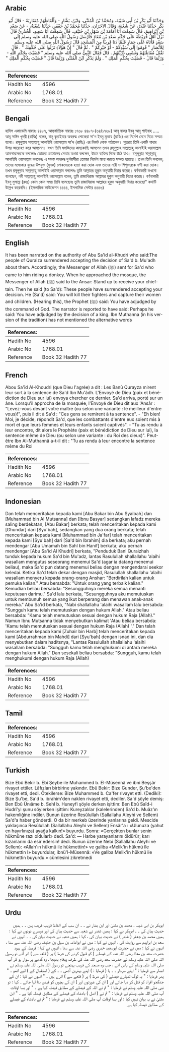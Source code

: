 ## Arabic


<div dir="rtl" lang="ar" style={{fontSize:'larger',backgroundColor:'#f8f9fa',padding:20}}>
وَحَدَّثَنَا أَبُو بَكْرِ بْنُ أَبِي شَيْبَةَ، وَمُحَمَّدُ بْنُ الْمُثَنَّى، وَابْنُ، بَشَّارٍ - وَأَلْفَاظُهُمْ مُتَقَارِبَةٌ - قَالَ أَبُو بَكْرٍ حَدَّثَنَا غُنْدَرٌ، عَنْ شُعْبَةَ، وَقَالَ الآخَرَانِ، حَدَّثَنَا مُحَمَّدُ بْنُ جَعْفَرٍ، حَدَّثَنَا شُعْبَةُ، - عَنْ سَعْدِ بْنِ إِبْرَاهِيمَ، قَالَ سَمِعْتُ أَبَا أُمَامَةَ بْنَ سَهْلِ بْنِ حُنَيْفٍ، قَالَ سَمِعْتُ أَبَا سَعِيدٍ، الْخُدْرِيَّ قَالَ نَزَلَ أَهْلُ قُرَيْظَةَ عَلَى حُكْمِ سَعْدِ بْنِ مُعَاذٍ فَأَرْسَلَ رَسُولُ اللَّهِ صلى الله عليه وسلم إِلَى سَعْدٍ فَأَتَاهُ عَلَى حِمَارٍ فَلَمَّا دَنَا قَرِيبًا مِنَ الْمَسْجِدِ قَالَ رَسُولُ اللَّهِ صلى الله عليه وسلم لِلأَنْصَارِ ‏"‏ قُومُوا إِلَى سَيِّدِكُمْ - أَوْ خَيْرِكُمْ ‏"‏ ‏.‏ ثُمَّ قَالَ ‏"‏ إِنَّ هَؤُلاَءِ نَزَلُوا عَلَى حُكْمِكَ ‏"‏ ‏.‏ قَالَ تَقْتُلُ مُقَاتِلَتَهُمْ وَتَسْبِي ذُرِّيَّتَهُمْ ‏.‏ قَالَ فَقَالَ النَّبِيُّ صلى الله عليه وسلم ‏"‏ قَضَيْتَ بِحُكْمِ اللَّهِ - وَرُبَّمَا قَالَ - قَضَيْتَ بِحُكْمِ الْمَلِكِ ‏"‏ ‏.‏ وَلَمْ يَذْكُرِ ابْنُ الْمُثَنَّى وَرُبَّمَا قَالَ ‏"‏ قَضَيْتَ بِحُكْمِ الْمَلِكِ ‏"‏ ‏.‏
</div>
<div style={{backgroundColor:'#f8f9fa',padding:20, marginBottom: 10}}><table> <thead> <tr> <th>References:</th> <th></th> </tr> </thead> <tbody><tr><td>Hadith No</td><td>4596</td></tr><tr><td>Arabic No</td><td>1768.01</td></tr><tr><td>Reference</td><td>Book 32 Hadith 77</td></tr></tbody></table></div>

## Bengali


<div dir="ltr" lang="bn" style={{fontSize:'larger',backgroundColor:'#f8f9fa',padding:20}}>
হাদিস একাডেমি নাম্বারঃ ৪৪৮৭, আন্তর্জাতিক নাম্বারঃ ১৭৬৮ ৪৪৮৭-(৬৪/১৭৬৮) আবূ বাকর ইবনু আবূ শাইবাহ ..... আবূ সাঈদ খুদরী (রাযিঃ) বলেন, বানু কুরাইযার অবরুদ্ধ লোকেরা সা'দ ইবনু মুআয (রাযিঃ) এর নির্দেশ মেনে নিতে সম্মত হলো। রসূলুল্লাহ সাল্লাল্লাহু আলাইহি ওয়াসাল্লাম সা'দ (রাযিঃ) এর নিকট লোক পাঠালেন। সুতরাং তিনি একটি গাধার উপর আরোহণ করে আসলেন। যখন তিনি মসজিদের কাছাকাছি আসলেন তখন রসূলুল্লাহ সাল্লাল্লাহু আলাইহি ওয়াসাল্লাম আনসারদেরকে বললেনঃ তোমরা তোমাদের নেতার অথবা বললেন, উত্তম ব্যক্তির দিকে উঠে যাও। রসূলুল্লাহ সাল্লাল্লাহু আলাইহি ওয়াসাল্লাম বললেনঃ এ সমস্ত অবরুদ্ধ দুর্গবাসীরা তোমার নির্দেশ মান্য করতে সম্মত হয়েছে। তখন তিনি বললেন, তাদের মধ্যেকার যুদ্ধের উপযুক্ত (যুবক) লোকদেরকে হত্যা করা হোক এবং তাদের নারী ও শিশুদেরকে বন্দী করা হোক। তখন রসূলুল্লাহ সাল্লাল্লাহু আলাইহি ওয়াসাল্লাম বললেনঃ তুমি আল্লাহর হুকুম অনুযায়ী বিচার করেছ। বর্ণনাকারী কখনো বলেছেন, নবী সাল্লাল্লাহু আলাইহি ওয়াসাল্লাম বলেন, তুমি রাজাধিরাজ আল্লাহর হুকুম অনুযায়ী বিচার করেছ। বর্ণনাকারী ইবনু মুসান্না (রহঃ) কোন কোন সময় তিনি বলেছেনঃ তুমি রাজাধিরাজ আল্লাহর হুকুম অনুযায়ী বিচার করেছো" কথাটি উল্লেখ করেননি। (ইসলামিক ফাউন্ডেশন ৪৪৪৪, ইসলামিক সেন্টার ৪৪৪৬)
</div>
<div style={{backgroundColor:'#f8f9fa',padding:20, marginBottom: 10}}><table> <thead> <tr> <th>References:</th> <th></th> </tr> </thead> <tbody><tr><td>Hadith No</td><td>4596</td></tr><tr><td>Arabic No</td><td>1768.01</td></tr><tr><td>Reference</td><td>Book 32 Hadith 77</td></tr></tbody></table></div>

## English


<div dir="ltr" lang="en" style={{fontSize:'larger',backgroundColor:'#f8f9fa',padding:20}}>
It has been narrated on the authority of Abu Sa'id al-Khudri who said:The people of Quraiza surrendered accepting the decision of Sa'd b. Mu'adh about them. Accordingly, the Messenger of Allah (ﷺ) sent for Sa'd who came to him riding a donkey. When he approached the mosque, the Messenger of Allah (ﷺ) said to the Ansar: Stand up to receive your chieftain. Then he said (to Sa'd): These people have surrendered accepting your decision. He (Sa'd) said: You will kill their fighters and capture their women and children. (Hearing this), the Prophet (ﷺ) said: You have adjudged by the command of God. The narrator is reported to have said: Perhaps he said: You have adjudged by the decision of a king. Ibn Muthanna (in his version of the tradition) has not mentioned the alternative words
</div>
<div style={{backgroundColor:'#f8f9fa',padding:20, marginBottom: 10}}><table> <thead> <tr> <th>References:</th> <th></th> </tr> </thead> <tbody><tr><td>Hadith No</td><td>4596</td></tr><tr><td>Arabic No</td><td>1768.01</td></tr><tr><td>Reference</td><td>Book 32 Hadith 77</td></tr></tbody></table></div>

## French


<div dir="ltr" lang="fr" style={{fontSize:'larger',backgroundColor:'#f8f9fa',padding:20}}>
Abou Sa'îd Al-Khoudri (que Dieu l'agrée) a dit : Les Banû Qurayza mirent leur sort à la sentence de Sa'd Ibn Mu'âdh. L'Envoyé de Dieu (paix et bénédiction de Dieu sur lui) envoya chercher ce dernier. Sa'd arriva, porté sur un âne. Lorsqu'il approcha de la mosquée, l'Envoyé de Dieu dit aux 'Ansâr : "Levez-vous devant votre maître (ou selon une variante : le meilleur d'entre vous)!", puis il dit à Sa'd : "Ces gens se remirent à ta sentence". - "Eh bien! Moi, je décide, répondit Sa'd, que les combattants d'entre eux soient mis à mort et que leurs femmes et leurs enfants soient captivés". - "Tu as rendu à leur encontre, dit alors le Prophète (paix et bénédiction de Dieu sur lui), la sentence même de Dieu (ou selon une variante : du Roi des cieux)". Peut-être Ibn Al-Muthannâ a-t-il dit : "Tu as rendu à leur encontre la sentence même du Roi
</div>
<div style={{backgroundColor:'#f8f9fa',padding:20, marginBottom: 10}}><table> <thead> <tr> <th>References:</th> <th></th> </tr> </thead> <tbody><tr><td>Hadith No</td><td>4596</td></tr><tr><td>Arabic No</td><td>1768.01</td></tr><tr><td>Reference</td><td>Book 32 Hadith 77</td></tr></tbody></table></div>

## Indonesian


<div dir="ltr" lang="id" style={{fontSize:'larger',backgroundColor:'#f8f9fa',padding:20}}>
Dan telah menceritakan kepada kami [Abu Bakar bin Abu Syaibah] dan [Muhammad bin Al Mutsanna] dan [Ibnu Basyar] sedangkan lafadz mereka saling berdekatan, [Abu Bakar] berkata; telah menceritakan kepada kami [Ghundar] dari [Syu'bah], sedangkan yang dua orang berkata; telah menceritakan kepada kami [Muhammad bin Ja'far] telah menceritakan kepada kami [Syu'bah] dari [Sa'd bin Ibrahim] dia berkata; aku pernah mendengar [Abu Umamah bin Sahl bin Hanif] berkata; aku pernah mendengar [Abu Sa'id Al Khudri] berkata, "Penduduk Bani Quraizhah tunduk kepada hukum Sa'd bin Mu'adz, lantas Rasulullah shallallahu 'alaihi wasallam mengutus seseorang menemui Sa'd (agar ia datang menemui beliau), maka Sa'd pun datang menemui beliau dengan mengendarai seekor keledai. Ketika Sa'd telah dekar dengan masjid, Rasulullah shallallahu 'alaihi wasallam menyeru kepada orang-orang Anshar: "Berdirilah kalian untuk pemuka kalian." Atau bersabda: "Untuk orang yang terbaik kalian." Kemudian beliau bersabda: "Sesungguhnya mereka semua menanti keputusan darimu." Sa'd lalu berkata, "Sesungguhnya aku memutuskan untuk membunuh semua yang ikut berperang dan menawan anak-anak mereka." Abu Sa'id berkata, "Nabi shallallahu 'alaihi wasallam lalu bersabda: "Sungguh kamu telah memutuskan dengan hukum Allah." Atau beliau bersabda: "Kamu telah memutuskan sesuai dengan hukum Raja (Allah)." Namun Ibnu Mutsanna tidak menyebutkan kalimat 'Atau beliau bersabda: 'Kamu telah memutuskan sesuai dengan hukum Raja (Allah) '." Dan telah menceritakan kepada kami [Zuhair bin Harb] telah menceritakan kepada kami [Abdurrahman bin Mahdi] dari [Syu'bah] dengan isnad ini, dan dia menyebutkan dalam haditsnya, "Lantas Rasulullah shallallahu 'alaihi wasallam bersabda: "Sungguh kamu telah menghukumi di antara mereka dengan hukum Allah." Dan sesekali beliau bersabda: "Sungguh, kamu telah menghukumi dengan hukum Raja (Allah)
</div>
<div style={{backgroundColor:'#f8f9fa',padding:20, marginBottom: 10}}><table> <thead> <tr> <th>References:</th> <th></th> </tr> </thead> <tbody><tr><td>Hadith No</td><td>4596</td></tr><tr><td>Arabic No</td><td>1768.01</td></tr><tr><td>Reference</td><td>Book 32 Hadith 77</td></tr></tbody></table></div>

## Tamil


<div dir="ltr" lang="ta" style={{fontSize:'larger',backgroundColor:'#f8f9fa',padding:20}}>

</div>
<div style={{backgroundColor:'#f8f9fa',padding:20, marginBottom: 10}}><table> <thead> <tr> <th>References:</th> <th></th> </tr> </thead> <tbody><tr><td>Hadith No</td><td>4596</td></tr><tr><td>Arabic No</td><td>1768.01</td></tr><tr><td>Reference</td><td>Book 32 Hadith 77</td></tr></tbody></table></div>

## Turkish


<div dir="ltr" lang="tr" style={{fontSize:'larger',backgroundColor:'#f8f9fa',padding:20}}>
Bize Ebû Bekir b. Ebî Şeybe ile Muhammed b. El-Müsennâ ve ibni Beşşâr rivayet ettiler. Lâfızları birbirine yakındır. Ebû Bekir: Bize Gunder, Şu'be'den rivayet etti, dedi. Ötekilerse: Bize Muhammed b. Ca'fer rivayet etti. (Dediki): Bize Şu'be, Sa'd b. ibrahim'den naklen rivayet etti, dediler. Sa'd şöyle demiş: Ben Ebû Ünıâme b. Sehl b. Huneyfi şöyle derken işittim: Ben Ebû Saîd-i Hudrî'yi şunu söylerken işittim: Kureyzalılar (kalelerinden) Sa'd b. Muâz'ın hakemliğine indiler. Bunun üzerine Resûlullah (Sallallahu Aleyhi ve Sellem) Sa'd'a haber gönderdi. O da bir nıerkeb üzerinde yanlarına geldi. Mescide yaklaşınca Resûlullah (Sallallahu Aleyhi ve Sellem) Ensâr'a : «Ulunuza (yahut en hayırlınıza) ayağa kalkın!» buyurdu. Sonra: «Gerçekten bunlar senin hükmüne razı oldular!» dedi. Sa'd: — Harbe yarayanlarını öldürür; karı kızanlarını da esir edersin! dedi. Bunun üzerine Nebi (Sallallahu Aleyhi ve Sellem): «Allah'ın hükmü ile hükmettin!» ve galiba «Melik'in hükmü île hükmettin I» buyurdular, ibnü'l-Müsennâ: «Ve galiba Melik'in hükmü iie hükmettin buyurdu.» cümlesini zikretmedi
</div>
<div style={{backgroundColor:'#f8f9fa',padding:20, marginBottom: 10}}><table> <thead> <tr> <th>References:</th> <th></th> </tr> </thead> <tbody><tr><td>Hadith No</td><td>4596</td></tr><tr><td>Arabic No</td><td>1768.01</td></tr><tr><td>Reference</td><td>Book 32 Hadith 77</td></tr></tbody></table></div>

## Urdu


<div dir="rtl" lang="ur" style={{fontSize:'larger',backgroundColor:'#f8f9fa',padding:20}}>
ابوبکر بن ابی شیبہ ، محمد بن مثنیٰ اور ابن بشار نے ۔ ۔ ان سب کے الفاظ قریب قریب ہیں ۔ ۔ ہمیں حدیث بیان کی ۔ ۔ ابوبکر نے کہا : ہمیں غندر نے شعبہ سے حدیث بیان کی اور دوسرے دونوں نے کہا : ہمیں محمد بن جعفر ( غندر ) نے حدیث بیان کی ، کہا : ہمیں شعبہ نے حدیث بیان کی ۔ ۔ انہوں نے سعد بن ابراہیم سے روایت کی ، انہوں نے کہا : میں نے ابوامامہ بن سہل بن حنیف رضی اللہ عنہ سے سنا ، انہوں نے کہا : میں نے حضرت ابوسعید خدری رضی اللہ عنہ سے سنا ، انہوں نے کہا : قریظہ کے یہود حضرت سعد بن معاذ رضی اللہ عنہ کے فیصلے ( کو قبول کرنے کی شرط ) پر ( قلعہ سے ) اتر آئے تو رسول اللہ صلی اللہ علیہ وسلم نے حضرت سعد رضی اللہ عنہ کی طرف پیغام بھیجا ، وہ گدھے پر سوار ہو کر آپ صلی اللہ علیہ وسلم کے پاس آئے ، جب وہ مسجد کے قریب پہنچے تو رسول اللہ صلی اللہ علیہ وسلم نے انصار سے فرمایا : " اپنے سردار ۔ ۔ یا ( فرمایا : ) اپنے بہترین آدمی ۔ ۔ کے ( استقبال کے ) لیے اٹھو ۔ " پھر فرمایا : " یہ لوگ تمہارے فیصلے ( کی شرط ) پر ( قلعے سے ) اترے ہیں ۔ " انہوں نے کہا : ان کے جنگجو افراد کو قتل کر دیا جائے اور ( ان کی عورتوں اور ) ان کے بچوں کو قیدی بنا لیا جائے ۔ کہا : تو نبی صلی اللہ علیہ وسلم نے فرمایا : " تم نے اللہ کے فیصلے کے مطابق فیصلہ کیا ہے ۔ " اور بسا اوقات آپ صلی اللہ علیہ وسلم نے فرمایا : " تم نے ( اصل ) بادشاہ کے فیصلے کے مطابق فیصلہ کیا ہے ۔ " ابن مثنیٰ نے یہ بیان نہیں کیا : اور بسا اوقات آپ صلی اللہ علیہ وسلم نے فرمایا : " تم نے بادشاہ کے فیصلے کے مطابق فیصلہ کیا ہے
</div>
<div style={{backgroundColor:'#f8f9fa',padding:20, marginBottom: 10}}><table> <thead> <tr> <th>References:</th> <th></th> </tr> </thead> <tbody><tr><td>Hadith No</td><td>4596</td></tr><tr><td>Arabic No</td><td>1768.01</td></tr><tr><td>Reference</td><td>Book 32 Hadith 77</td></tr></tbody></table></div>